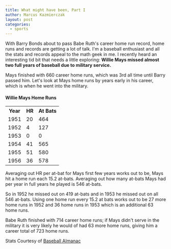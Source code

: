 ```yaml
---
title: What might have been, Part I
author: Marcus Kazmierczak
layout: post
categories:
  - sports
---
```


With Barry Bonds about to pass Babe Ruth's career home run record, home runs and records are getting a lot of talk. I'm a baseball enthusiast and all the stats and records appeal to the math geek in me. I recently heard an interesting tid bit that needs a little exploring: <b>Willie Mays missed almost two full years of baseball due to military service.</b>

Mays finished with 660 career home runs, which was 3rd all time until Barry passed him. Let's look at Mays home runs by years early in his career, which is when he went into the military.

#### Willie Mays Home Runs

<table class="datatable" width=250>
<tr><th> Year </th><th> HR </th><th>  At Bats </th></tr>
<tr><td> 1951 </td><td> 20 </td><td>  464 </td></tr>
<tr><td> 1952 </td><td>  4 </td><td>  127 </td></tr>
<tr><td> 1953 </td><td>  0 </td><td>  0 </td></tr>
<tr><td> 1954 </td><td> 41 </td><td>  565 </td></tr>
<tr><td> 1955 </td><td> 51 </td><td>  580 </td></tr>
<tr><td> 1956 </td><td> 36 </td><td>  578 </td></tr>
</table>

Averaging out HR per at-bat for Mays first few years works out to be, Mays hit a home run each 15.2 at-bats. Averaging out how many at-bats Mays had per year in full years he played is 546 at-bats.

So in 1952 he missed out on 419 at-bats and in 1953 he missed out on all 546 at-bats. Using one home run every 15.2 at bats works out to be 27 more home runs in 1952 and 36 home runs in 1953 which is an additional 63 home runs.

Babe Ruth finished with 714 career home runs; if Mays didn't serve in the military it is very likely he would of had 63 more home runs, giving him a career total of 723 home runs.


<div class="small">
Stats Courtesy of <a href="http://www.baseball-almanac.com">Baseball Almanac</a></a><br />
</div>
